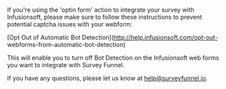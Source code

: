 If you're using the 'optin form' action to integrate your survey with
Infusionsoft, please make sure to follow these instructions to prevent
potential captcha issues with your webform:

[Opt Out of Automatic Bot Detection](http://help.infusionsoft.com/opt-out-
webforms-from-automatic-bot-detection)

This will enable you to turn off Bot Detection on the Infusionsoft web forms
you want to integrate with Survey Funnel.

If you have any questions, please let us know at
[help@surveyfunnel.io](mailto:mailto:help@surveyfunnel.io).

